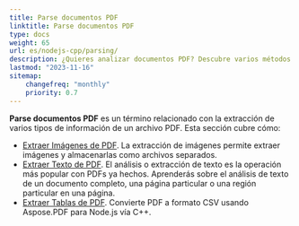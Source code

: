 ```yaml
---
title: Parse documentos PDF
linktitle: Parse documentos PDF
type: docs
weight: 65
url: es/nodejs-cpp/parsing/
description: ¿Quieres analizar documentos PDF? Descubre varios métodos de extracción de datos PDF con Aspose.PDF para Node.js vía C++.
lastmod: "2023-11-16"
sitemap:
    changefreq: "monthly"
    priority: 0.7
---
```


**Parse documentos PDF** es un término relacionado con la extracción de varios tipos de información de un archivo PDF. Esta sección cubre cómo:

- [Extraer Imágenes de PDF](/pdf/nodejs-cpp/extract-images-from-the-pdf-file/). La extracción de imágenes permite extraer imágenes y almacenarlas como archivos separados.
- [Extraer Texto de PDF](/pdf/nodejs-cpp/extract-text-from-pdf/). El análisis o extracción de texto es la operación más popular con PDFs ya hechos. Aprenderás sobre el análisis de texto de un documento completo, una página particular o una región particular en una página.
- [Extraer Tablas de PDF](/pdf/nodejs-cpp/extract-tables-from-the-pdf-file/). Convierte PDF a formato CSV usando Aspose.PDF para Node.js vía C++.